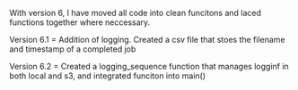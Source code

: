 With version 6, I have moved all code into clean funcitons and laced functions together where neccessary.

Version 6.1 = Addition of logging. Created a csv file that stoes the filename and timestamp of a completed job

Version 6.2 = Created a logging_sequence function that manages logginf in both local and s3, and integrated funciton into main()
